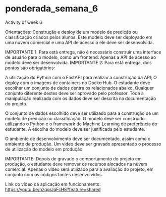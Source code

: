 # ponderada_semana_6
Activity of week 6

Orientações: Construção e deploy de um modelo de predição ou classificação criados pelos alunos. Este modelo deve ser deployado em uma nuvem comercial e uma API de acesso a ele deve ser desenvolvida.

IMPORTANTE 1: Para está entrega, não é necessário construir uma interface de usuário para o modelo, como um frontend. Apenas a API de acesso ao modelo deve ser desenvolvida.
IMPORTANTE 2: Para está entrega, dois pontos são obrigatórios:

A utilização do Python com o FastAPI para realizar a construção da API;
O deploy com o imagens de containers no DockerHub.
O estudante deve escolher um conjunto de dados dentre os relacionados abaixo. Qualquer conjunto diferente destes deve ser aprovado pelo professor. Toda a manipulação realizada com os dados deve ser descrita na documentação do projeto.

O conjunto de dados escolhido deve ser utilizado para a construção de um modelo de predição ou classificação. O modelo deve ser construído utilizando o Python e o framework de Machine Learning de preferência do estudante. A escolha do modelo deve ser justificada pelo estudante.

O ambiente de desenvolvimento deve ser documentado, assim como o ambiente de produção. Um video deve ser gravado apresentado o processo de utilização do modelo em produção.

IMPORTANTE: Depois de gravado o comportamento do projeto em produção, o estudante deve remover os recursos alocados na nuvem comercial. Apenas o vídeo será utilizado para a avaliação do projeto, em conjunto com os códigos fontes desenvolvidos.

Link do vídeo da aplicação em funcionamento: https://youtu.be/nzqgrJqFcH8?feature=shared 

